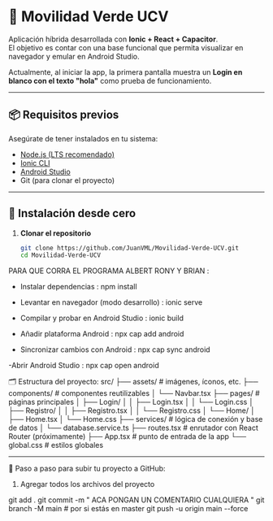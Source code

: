 # 🌱 Movilidad Verde UCV

Aplicación híbrida desarrollada con **Ionic + React + Capacitor**.  
El objetivo es contar con una base funcional que permita visualizar en navegador y emular en Android Studio.  

Actualmente, al iniciar la app, la primera pantalla muestra un **Login en blanco con el texto "hola"** como prueba de funcionamiento.  

---

## 📦 Requisitos previos

Asegúrate de tener instalados en tu sistema:

- [Node.js (LTS recomendado)](https://nodejs.org/)  
- [Ionic CLI](https://ionicframework.com/docs/cli)  
- [Android Studio](https://developer.android.com/studio)  
- Git (para clonar el proyecto)

---

## 🚀 Instalación desde cero

1. **Clonar el repositorio**

   ```bash
   git clone https://github.com/JuanVML/Movilidad-Verde-UCV.git
   cd Movilidad-Verde-UCV

PARA QUE CORRA EL PROGRAMA ALBERT RONY Y BRIAN :

- Instalar dependencias : 
npm install

- Levantar en navegador (modo desarrollo) : 
ionic serve

- Compilar y probar en Android Studio :
 ionic build

- Añadir plataforma Android :
 npx cap add android

- Sincronizar cambios con Android : 
npx cap sync android

-Abrir Android Studio : npx cap open android

🗂️ Estructura del proyecto:
src/
├── assets/                 # imágenes, íconos, etc.
├── components/             # componentes reutilizables
│   └── Navbar.tsx
├── pages/                  # páginas principales
│   ├── Login/
│   │   ├── Login.tsx
│   │   └── Login.css
│   ├── Registro/
│   │   ├── Registro.tsx
│   │   └── Registro.css
│   └── Home/
│       ├── Home.tsx
│       └── Home.css
├── services/               # lógica de conexión y base de datos
│   └── database.service.ts
├── routes.tsx              # enrutador con React Router (próximamente)
├── App.tsx                 # punto de entrada de la app
└── global.css              # estilos globales


-----------------------------------------------------
🚀 Paso a paso para subir tu proyecto a GitHub:
1. Agregar todos los archivos del proyecto

git add .
git commit -m " ACA PONGAN UN COMENTARIO CUALQUIERA "
git branch -M main   # por si estás en master
git push -u origin main --force


